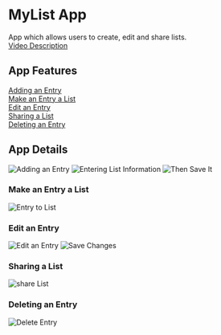 # MyList App

<p> 
    App which allows users to create, edit and share lists.<br>
    <a href="https://www.youtube.com">Video Description</a>
</p>

## App Features
<p>
    <a href="#addEntry">Adding an Entry</a><br>
    <a href="#entryToList">Make an Entry a List</a><br>
    <a href="#editEntry">Edit an Entry</a><br>
    <a href="#shareList">Sharing a List</a><br>
    <a href="#deleteEntry">Deleting an Entry</a><br>

<a name="addEntry"></a>
## App Details
![Adding an Entry](/readMeImages/addEntry.jpg)
![Entering List Information](/readMeImages/enterTitleDescription.jpg)
![Then Save It](/readMeImages/saveEntry.jpg)

<a name="entryToList"></a>
### Make an Entry a List
![Entry to List](/readMeImages/entryToList.jpg)

<a name="editEntry"></a>
### Edit an Entry
![Edit an Entry](/readMeImages/editEntry.jpg)
![Save Changes](/readMeImages/saveChanges.jpg)

<a name="shareList"></a>
### Sharing a List
![share List](/readMeImages/shareList.jpg)

<a name="deleteEntry"></a>
### Deleting an Entry
![Delete Entry](/readMeImages/deleteEntry.jpg)